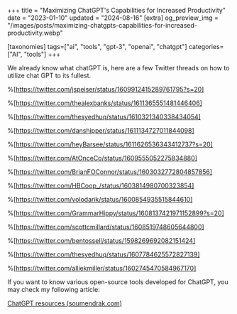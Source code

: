 +++
title = "Maximizing ChatGPT's Capabilities for Increased Productivity"
date = "2023-01-10"
updated = "2024-08-16"
[extra]
og_preview_img = "/images/posts/maximizing-chatgpts-capabilities-for-increased-productivity.webp"

[taxonomies]
tags=["ai", "tools", "gpt-3", "openai", "chatgpt"]
categories=["AI", "tools"]
+++

We already know what chatGPT is, here are a few Twitter threads on how to utilize chat GPT to its fullest.

%[https://twitter.com/jspeiser/status/1609912415289761795?s=20]

%[https://twitter.com/thealexbanks/status/1611365551481446406]

%[https://twitter.com/thesyedhuq/status/1610321340338434054]

%[https://twitter.com/danshipper/status/1611134727011844098]

%[https://twitter.com/heyBarsee/status/1611626536343412737?s=20]

%[https://twitter.com/AtOnceCo/status/1609555052275834880]

%[https://twitter.com/BrianFOConnor/status/1603032772804857856]

%[https://twitter.com/HBCoop_/status/1603814980700323854]

%[https://twitter.com/volodarik/status/1600854935515844610]

%[https://twitter.com/GrammarHippy/status/1608137421971152899?s=20]

%[https://twitter.com/scottcmillard/status/1608519748605644800]

%[https://twitter.com/bentossell/status/1598269692082151424]

%[https://twitter.com/thesyedhuq/status/1607784625572827139]

%[https://twitter.com/alliekmiller/status/1602745470584967170]

If you want to know various open-source tools developed for ChatGPT, you may check my following article:

[ChatGPT resources (](https://blog.soumendrak.com/chatgpt-resources)[soumendrak.com](https://soumendrak.com)[)](https://blog.soumendrak.com/chatgpt-resources)
